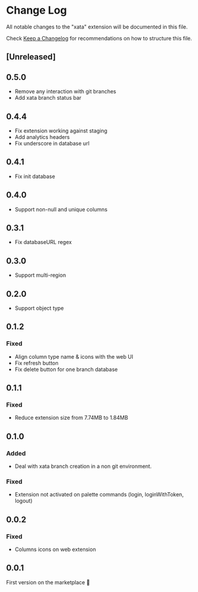 # Change Log

All notable changes to the "xata" extension will be documented in this file.

Check [Keep a Changelog](http://keepachangelog.com/) for recommendations on how to structure this file.

## [Unreleased]

## 0.5.0

- Remove any interaction with git branches
- Add xata branch status bar

## 0.4.4

- Fix extension working against staging
- Add analytics headers
- Fix underscore in database url

## 0.4.1

- Fix init database

## 0.4.0

- Support non-null and unique columns

## 0.3.1

- Fix databaseURL regex

## 0.3.0

- Support multi-region

## 0.2.0

- Support object type

## 0.1.2

### Fixed

- Align column type name & icons with the web UI
- Fix refresh button
- Fix delete button for one branch database

## 0.1.1

### Fixed

- Reduce extension size from 7.74MB to 1.84MB

## 0.1.0

### Added

- Deal with xata branch creation in a non git environment.

### Fixed

- Extension not activated on palette commands (login, loginWithToken, logout)

## 0.0.2

### Fixed

- Columns icons on web extension

## 0.0.1

First version on the marketplace 🎉
